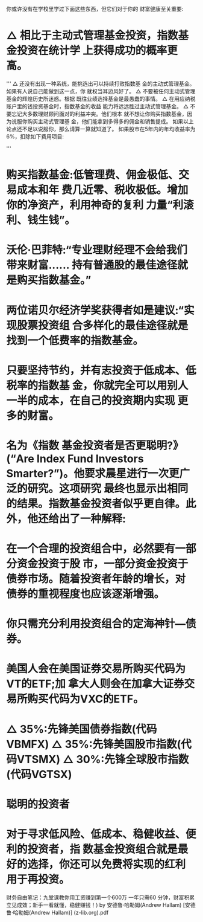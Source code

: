 
你或许没有在学校里学过下面这些东西，但它们对于你的 财富健康至关重要:
# △ 相比于主动式管理基金投资，指数基金投资在统计学 上获得成功的概率更高。
'''
△ 还没有出现一种系统，能挑选出可以持续打败指数基 金的主动式管理基金。如果有人说自己能做到这一点，你 就权当耳边风好了。
△ 不要被任何主动式管理基金的辉煌历史所迷惑。根据 既往业绩选择基金是最愚蠢的事情。
△ 在用应纳税账户里的钱投资基金时，指数基金的收益 能力将远远胜过主动式管理基金。
△ 不要忘记大多数理财顾问面对的利益冲突。他们根本 就不想让你购买指数基金，因为说服你购买主动式管理基 金，他们能拿到多得多的佣金和销售提成。
如果以上论点还不足以说服你，那么请算一算就知道了。 如果股市在5年内的年均收益率为6%，扣除如下费用项目:

'''

# 购买指数基金:低管理费、佣金极低、交易成本和年 费几近零、税收极低。增加你的净资产，利用神奇的复利 力量“利滚利、钱生钱”。

# 沃伦·巴菲特:“专业理财经理不会给我们带来财富...... 持有普通股的最佳途径就是购买指数基金。”
# 两位诺贝尔经济学奖获得者如是建议:“实现股票投资组 合多样化的最佳途径就是找到一个低费率的指数基金。

# 只要坚持节约，并有志投资于低成本、低税率的指数基 金，你就完全可以用别人一半的成本，在自己的投资期内实现 更多的财富。
# 名为《指数 基金投资者是否更聪明?》(“Are Index Fund Investors Smarter?”)。他要求晨星进行一次更广泛的研究。这项研究 最终也显示出相同的结果。指数基金投资者似乎更自律。此 外，他还给出了一种解释:

# 在一个合理的投资组合中，必然要有一部分资金投资于股 市，一部分资金投资于债券市场。随着投资者年龄的增长，对 债券的重视程度也应该逐渐增强。

# 你只需充分利用投资组合的定海神针—债券。

# 美国人会在美国证券交易所购买代码为VT的ETF;加 拿大人则会在加拿大证券交易所购买代码为VXC的ETF。
# △ 35%:先锋美国债券指数(代码VBMFX) △ 35%:先锋美国股市指数(代码VTSMX) △ 30%:先锋全球股市指数(代码VGTSX)

# 聪明的投资者

# 对于寻求低风险、低成本、稳健收益、便利的投资者，指 数基金投资组合就是最好的选择，你还可以免费将实现的红利 用于再投资。




财务自由笔记：九堂课教你用工资赚到第一个600万 一年只需60 分钟，财富积累立见成效；新手一看就懂，稳健赚钱！) by 安德鲁·哈勒姆(Andrew Hallam) [安德鲁·哈勒姆(Andrew Hallam)] (z-lib.org).pdf
